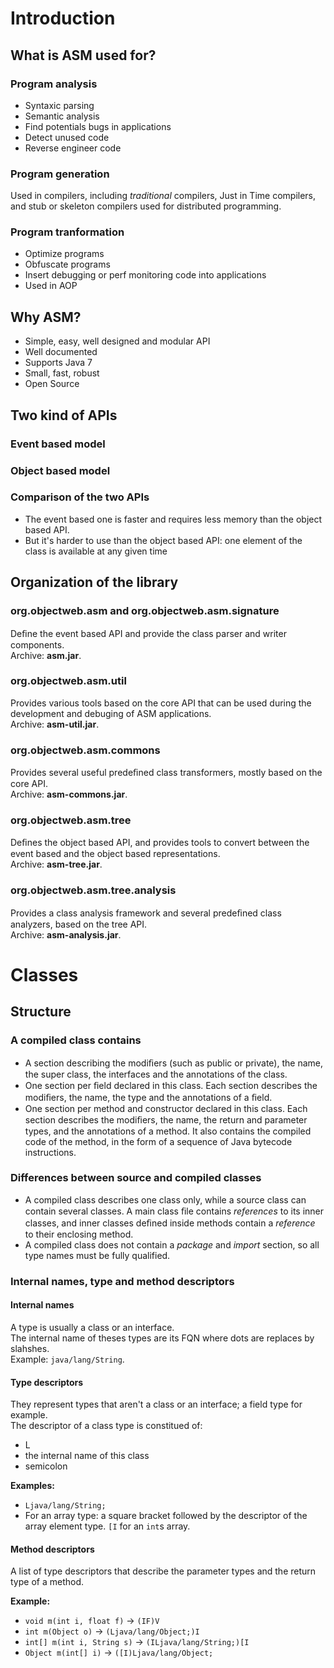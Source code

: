 # Introduction
## What is ASM used for?
### Program analysis
* Syntaxic parsing
* Semantic analysis
* Find potentials bugs in applications
* Detect unused code
* Reverse engineer code

### Program generation
Used in compilers, including *traditional* compilers, Just in Time compilers, and stub or skeleton compilers used for distributed programming.

### Program tranformation
* Optimize programs
* Obfuscate programs
* Insert debugging or perf monitoring code into applications
* Used in AOP

## Why ASM?
* Simple, easy, well designed and modular API
* Well documented
* Supports Java 7
* Small, fast, robust
* Open Source

## Two kind of APIs
### Event based model
### Object based model

### Comparison of the two APIs
* The event based one is faster and requires less memory than the object based API.
* But it's harder to use than the object based API: one element of the class is
available at any given time

## Organization of the library
### org.objectweb.asm and org.objectweb.asm.signature
Deﬁne the event based API and provide the class parser and writer components.  
Archive: **asm.jar**.

### org.objectweb.asm.util
Provides various tools based on the core API that can be used during the development
and debuging of ASM applications.  
Archive: **asm-util.jar**.

### org.objectweb.asm.commons
Provides several useful predeﬁned class transformers, mostly based on the core API.  
Archive: **asm-commons.jar**.

### org.objectweb.asm.tree
Deﬁnes the object based API, and provides tools to convert between the event based
and the object based representations.  
Archive: **asm-tree.jar**.

### org.objectweb.asm.tree.analysis
Provides a class analysis framework and several predeﬁned class analyzers, based on
the tree API.  
Archive: **asm-analysis.jar**.

# Classes
## Structure
### A compiled class contains
* A section describing the modiﬁers (such as public or private), the name, the super class, the interfaces and the annotations of the class.
* One section per ﬁeld declared in this class. Each section describes the modiﬁers, the name, the type and the annotations of a ﬁeld.
* One section per method and constructor declared in this class.
Each section describes the modiﬁers, the name, the return and parameter types, and the annotations of a method.
It also contains the compiled code of the method, in the form of a sequence of Java bytecode instructions.

### Differences between source and compiled classes
* A compiled class describes one class only, while a source class can contain several classes.
A main class ﬁle contains *references* to its inner
classes, and inner classes deﬁned inside methods contain a *reference* to their enclosing method.
* A compiled class does not contain a *package* and *import* section, so all type names must be fully qualified.

### Internal names, type and method descriptors
#### Internal names
A type is usually a class or an interface.  
The internal name of theses types are its FQN where dots are replaces by slahshes.  
Example: `java/lang/String`.

#### Type descriptors
They represent types that aren't a class or an interface; a field type for example.  
The descriptor of a class type is constitued of:

* L 
* the internal name of this class
* semicolon

**Examples:**

* `Ljava/lang/String;`  
* For an array type: a square bracket followed by the descriptor of the array element type. `[I` for an `int`s array.

#### Method descriptors
A list of type descriptors that describe the parameter types and the return type of a method. 

**Example:**

* `void m(int i, float f)` -> `(IF)V`
* `int m(Object o)` -> `(Ljava/lang/Object;)I`
* `int[] m(int i, String s)` -> `(ILjava/lang/String;)[I`
* `Object m(int[] i)` -> `([I)Ljava/lang/Object;`